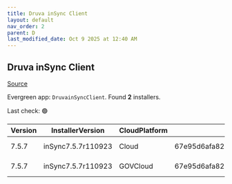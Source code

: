 ```yaml
---
title: Druva inSync Client
layout: default
nav_order: 2
parent: D
last_modified_date: Oct 9 2025 at 12:40 AM
---
```


## Druva inSync Client

[Source](https://docs.druva.com/005_inSync_Client)

Evergreen app: `DruvainSyncClient`. Found **2** installers.

Last check: 🟢

| Version | InstallerVersion   | CloudPlatform | Md5sum                                   | Type | URI                                                                                                                                                                            |
| ------- | ------------------ | ------------- | ---------------------------------------- | ---- | ------------------------------------------------------------------------------------------------------------------------------------------------------------------------------ |
| 7.5.7   | inSync7.5.7r110923 | Cloud         | 67e95d6afa8260d8373d2c47f827676366cdb162 | msi  | [https://downloads.druva.com/downloads/inSync/Windows/7.5.7/inSync7.5.7r110923.msi](https://downloads.druva.com/downloads/inSync/Windows/7.5.7/inSync7.5.7r110923.msi)         |
| 7.5.7   | inSync7.5.7r110923 | GOVCloud      | 67e95d6afa8260d8373d2c47f827676366cdb162 | msi  | [https://downloads.druva.com/downloads/inSync/Windows/7.5.7_Gov/inSync7.5.7r110923.msi](https://downloads.druva.com/downloads/inSync/Windows/7.5.7_Gov/inSync7.5.7r110923.msi) |
